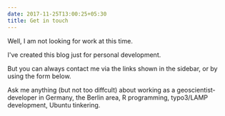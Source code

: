 ```yaml
---
date: 2017-11-25T13:00:25+05:30
title: Get in touch
---
```


Well, I am not looking for work at this time. 

I've created this blog just for personal development.

But you can always contact me via the links shown in the sidebar, or by using the form below. 

Ask me anything (but not too diffcult) about working as a geoscientist-developer in Germany, the Berlin area, R programming, typo3/LAMP development, Ubuntu tinkering. 

